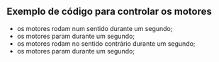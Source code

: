 ## Exemplo de código para controlar os motores
- os motores rodam num sentido durante um segundo;
- os motores param durante um segundo;
- os motores rodam no sentido contrário durante um segundo;
- os motores param durante um segundo;

